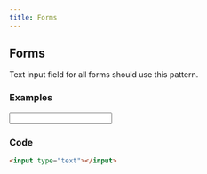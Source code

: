 ```yaml
---
title: Forms
---
```

## Forms
Text input field for all forms should use this pattern.

### Examples
<div class="library__example">
  <input type="text"></input>
</div>

### Code
```html
<input type="text"></input>
```
